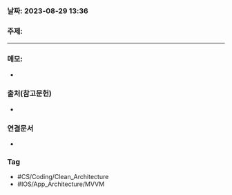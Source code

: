 ### 날짜: 2023-08-29 13:36

### 주제: 
---
### 메모: 
- 

### 출처(참고문헌) 
- 

### 연결문서 
- 

### Tag
- #CS/Coding/Clean_Architecture 
- #IOS/App_Architecture/MVVM 